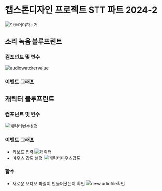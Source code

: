 # 캡스톤디자인 프로젝트 STT 파트 2024-2

![만들어야하는거](https://github.com/user-attachments/assets/911847c1-47fb-480b-a7a9-2cf624c1676a)
## 소리 녹음 블루프린트
### 컴포넌트 및 변수
![audiowatchervalue](https://github.com/user-attachments/assets/3dd34334-acdd-4de9-b986-91edad36285d)
### 이벤트 그래프


## 캐릭터 블루프린트
### 컴포넌트 및 변수
![캐릭터변수설정](https://github.com/user-attachments/assets/6aedca81-9a74-4c29-9f95-d51bccb2191b)
### 이벤트 그래프
- 키보드 입력
![캐릭터](https://github.com/user-attachments/assets/c62fc120-ca96-4267-abfd-8301d2eef101)
- 마우스 감도 설정
![캐릭터마우스감도](https://github.com/user-attachments/assets/5063da9f-2cf4-4f63-aff5-02dbcbb4906e)
### 함수
- 새로운 오디오 파일이 만들어졌는지 확인
![newaudiofile확인](https://github.com/user-attachments/assets/96d5120f-c7ca-4806-8d60-bd882315ef4f)
